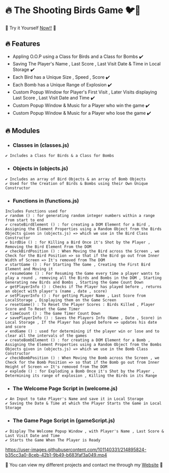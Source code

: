 # 🔥 The Shooting Birds Game 🐦🦆
💙 Try it Yourself [Now!!](https://shootingbirdsgame.vercel.app/) 💙

## 🔥 Features

- Appling O.O.P using a Class for Birds and a Class for Bombs  ✔️
- Saving The Player's Name , Last Score , Last Visit Date & Time in Local Storage  ✔️
- Each Bird has a Unique Size , Speed , Score  ✔️
- Each Bomb has a Unique Range of Explosion ✔️
- Custom Popup Window for Player's First Visit , Later Visits displaying Last Score , Last Visit Date and Time ✔️
- Custom Popup Window & Music for a Player who win the game ✔️
- Custom Popup Window & Music for a Player who lose the game ✔️


## 🔥 Modules

- ### Classes in (classes.js)
```
✔️ Includes a Class for Birds & a Class for Bombs
```

- ### Objects in (objects.js)
```
✔️ Includes an array of Bird Objects & an array of Bomb Objects
✔️ Used for the Creation of Birds & Bombs using their Own Unique Constructor
```
- ### Functions in (functions.js)
```
Includes Functions used for
✔️ random () : for generating random integer numbers within a range from start to end
✔️ createBirdElement () : for creating a DOM Element for a Bird , Assigning the Element Properties using a Random Object from the Birds Objects given in (objects.js) => which we use in the Bird Class Constructor
✔️ birdDie () : for Killing a Bird Once it's Shot by the Player , Removing the Bird Element From the DOM
✔️ checkBirdPosition () : When Moving the Bird across the Screen , we Check for the Bird Position => so that if the Bird go out from Inner Width of Screen => It's removed from The DOM
✔️ startGame () : For Starting The Game , Creating the First Bird Element and Moving it
✔️ resumeGame () : For Resuming the Game every time a player wants to play a round , removing all the Birds and Bombs in the DOM , Starting Generating new Birds and Bombs , Starting the Game Count Down 
✔️ getPlayerInfo () : Checks if The Player has played before , returns an object with player's (name , date , score)
✔️ setPlayerInfo () : For getting PLayer Name , Last Score from LocalStorage , Displaying them on the Game Screen
✔️ resetGame() : To Reset the Player Scores : Birds Killed , Player Score and To Reset the Game Timer
✔️ timeCount () : The Game Timer Count Down
✔️ savePlayerInfo () : Saves the Players Info (Name , Date , Score) in Local Storage , If the Player has played before => updates his date and score
✔️ endGame () : used for determining if the player win or lose and to clear all the intervals of the games
✔️ createBombElement () : for creating a DOM Element for a Bomb , Assigning the Element Properties using a Random Object from the Bombs Objects given in (objects.js) => which we use in the Bomb Class Constructor
✔️ checkBombPosition () : When Moving the Bomb across the Screen , we Check for the Bomb Position => so that if the Bomb go out from Inner Height of Screen => It's removed from The DOM
✔️ explode () : for Exploding a Bomb Once it's Shot by the Player , Determining its range of explosion , Killing the Birds in its Range
```
- ### The Welcome Page Script in (welcome.js)
```
✔️ An Input to take Player's Name and save it in Local Storage
✔️ Saving the Date & Time at which the Player Starts the Game in Local Storage
```

- ### The Game Page Script in (gameScript.js)
```
✔️ Display The Welcome Popup Window , with Player's Name , Last Score & Last Visit Date and Time
✔️ Starts the Game When The Player is Ready
```
https://user-images.githubusercontent.com/101140331/214895824-b35cc3a0-8ceb-42b1-9b49-b683faf3a049.mp4


💙 You can view my different projects and contact me through my [Website](https://karimali.vercel.app/) 💙



